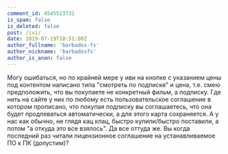 ```yaml
---
comment_id: 4545523731
is_spam: false
is_deleted: false
post: /ivi/
date: 2019-07-19T10:51:08Z
author_fullname: 'barbados-fs'
author_nickname: 'barbadosfs'
author_is_anon: false
---
```


<p>Могу ошибаться, но по крайней мере у иви на кнопке с указанием цены под контентом написано типа "смотреть по подписке" и цена, т.е. смею предположить, что вы покупаете не конкретный фильм, а подписку. Где нить на сайте у них по любому есть пользовательское соглашение в котором прописано, что покупая подписку вы соглашаетесь, что она будет продлеваться автоматически, а для этого карта сохраняется. А у нас как обычно, не глядя кац клац, быстро купили/быстро поставили, а потом "а откуда это все взялось". Да все оттуда же. Вы когда последний раз читали лицензионное соглашение на устанавливаемое ПО к ПК (допустим)?</p>
